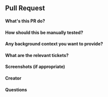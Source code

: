 ## Pull Request

#### What's this PR do?

#### How should this be manually tested?

#### Any background context you want to provide?

#### What are the relevant tickets?

#### Screenshots (if appropriate)

#### Creator

#### Questions
